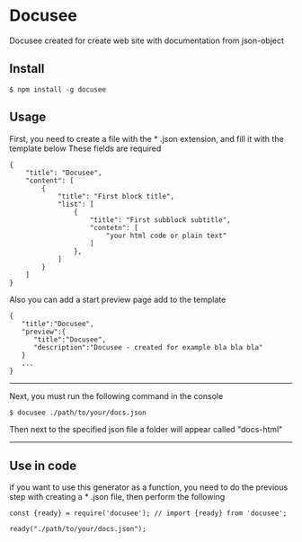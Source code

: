 # Docusee
Docusee created for create web site with documentation from json-object

## Install 
```
$ npm install -g docusee
```
## Usage


First, you need to create a file with the * .json extension, and fill it with the template below
These fields are required
```
{
    "title": "Docusee",
    "content": [
        {
            "title": "First block title", 
            "list": [ 
                {    
                    "title": "First subblock subtitle",
                    "contetn": [
                        "your html code or plain text"
                    ]   
                },   
            ]
        }
    ]
}
```

Also you can add a start preview page add to the template
```
{
   "title":"Docusee",
   "preview":{
      "title":"Docusee",
      "description":"Docusee - created for example bla bla bla"
   }
   ...
}
```

---

Next, you must run the following command in the console
```
$ docusee ./path/to/your/docs.json
```
Then next to the specified json file a folder will appear called "docs-html"

----

## Use in code
if you want to use this generator as a function, you need to do the previous step with creating a * .json file, then perform the following
```
const {ready} = require('docusee'); // import {ready} from 'docusee';

ready("./path/to/your/docs.json");
````
